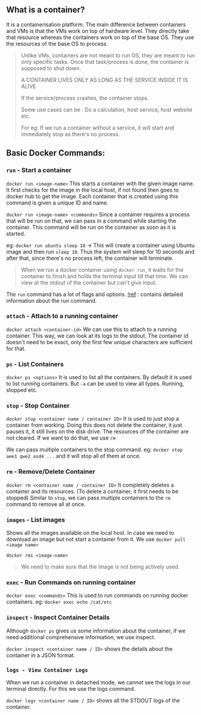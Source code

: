 ## What is a container?

It is a containerisation platform. The main difference between containers and VMs is that the VMs work on top of hardware level. They directly take that resource whereas the containers work on top of the base OS. They use the resources of the base OS to process.

> Unlike VMs, containers are not meant to run OS, they are meant to run only specific tasks. Once that task/process is done, the container is supposed to shut down.
>
> A CONTAINER LIVES ONLY AS LONG AS THE SERVICE INSIDE IT IS ALIVE
>
> If the service/process crashes, the container stops.
>
> Some use cases can be : Do a calculation, host service, host website etc.
>
> For eg: If we run a container without a service, it will start and immediately stop as there's no process.

## Basic Docker Commands:

### `run` - Start a container

`docker run <image-name>`
This starts a container with the given image name. It first checks for the image in the local host, if not found then goes to docker hub to get the image.
Each container that is created using this command is given a unique ID and name.

`docker run <image-name> <commands>`
Since a container requires a process that will be run on that, we can pass in a command while starting the container. This command will be run on the container as soon as it is started.

eg: `docker run ubuntu sleep 10` -> This will create a container using Ubuntu image and then run `sleep 10`. Thus the system will sleep for 10 seconds and after that, since there's no process left, the container will terminate.

> When we run a docker container using `docker run`, it waits for the container to finish and holds the terminal input till that time. We can view at the stdout of the container but can't give input.

The `run` command has a lot of flags and options.
[!ref](docker-run.md) : contains detailed information about the run command.

### `attach` - Attach to a running container

`docker attach <container-id>`
We can use this to attach to a running container. This way, we can look at its logs to the stdout. The container id doesn't need to be exact, only the first few unique characters are sufficient for that.

### `ps` - List Containers

`docker ps <options>`
It is used to list all the containers. By default it is used to list running containers. But `-a` can be used to view all types. Running, stopped etc.

### `stop` - Stop Container

`docker stop <container name / container ID>`
It is used to just stop a container from working. Doing this does not delete the container, it just pauses it, it still lives on the disk drive. The resources of the container are not cleared. If we want to do that, we use `rm`

We can pass multiple containers to the stop command.
eg: `docker stop aee1 qwe2 asd4 ...` and it will stop all of them at once.

### `rm` - Remove/Delete Container

`docker rm <container name / container ID>`
It completely deletes a container and its resources. (To delete a container, it first needs to be stopped)
Similar to `stop`, we can pass multiple containers to the `rm` command to remove all at once.

### `images` - List images

Shows all the images available on the local host. In case we need to download an image but not start a container from it. We use `docker pull <image name>`

`docker rmi <image-name>`

> We need to make sure that the image is not being actively used.

### `exec` - Run Commands on running container

`docker exec <commands>`
This is used to run commands on running docker containers.
eg: `docker exec echo /cat/etc`

### `inspect` - Inspect Container Details

Although `docker ps` gives us some information about the container, if we need additional comprehensive information, we use inspect.

`docker inspect <container name / ID>` shows the details about the container in a JSON format.

### `logs - View Container Logs`

When we run a container in detached mode, we cannot see the logs in our terminal directly. For this we use the logs command.

`docker logs <container name / ID>` shows all the STDOUT logs of the container.
